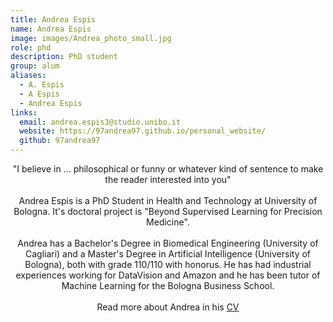 ```yaml
---
title: Andrea Espis
name: Andrea Espis
image: images/Andrea_photo_small.jpg
role: phd
description: PhD student
group: alum
aliases:
  - A. Espis
  - A Espis
  - Andrea Espis 
links:
  email: andrea.espis3@studio.unibo.it
  website: https://97andrea97.github.io/personal_website/
  github: 97andrea97
---
```


<center>"I believe in ... philosophical or funny or whatever kind of sentence to make the reader interested into you"</center><br>

<center>Andrea Espis is a PhD Student in Health and Technology at University of Bologna. It's doctoral project is "Beyond Supervised Learning for Precision Medicine".</center><br>
  
<center>Andrea has a Bachelor's Degree in Biomedical Engineering (University of Cagliari) 
and a Master's Degree in Artificial Intelligence (University of Bologna), both with grade 110/110 with honorus. He has had industrial experiences working for DataVision and Amazon and he has been tutor of Machine Learning for 
the Bologna Business School.</center><br>

<center>Read more about Andrea in his <a href="https://drive.google.com/file/d/1zUWOZWNLkQ_Fam2haIbTG0V-4pII3i__/view">CV</a></center>

